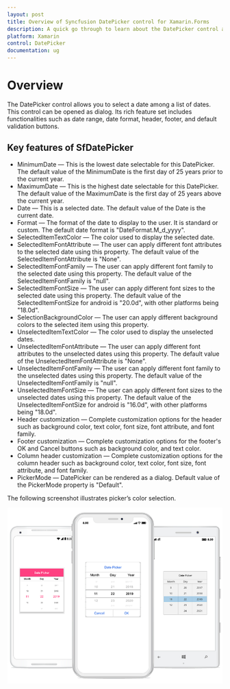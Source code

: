 ```yaml
---
layout: post
title: Overview of Syncfusion DatePicker control for Xamarin.Forms
description: A quick go through to learn about the DatePicker control and the key features available in Syncfusion DatePicker control for Xamarin.Forms. 
platform: Xamarin
control: DatePicker
documentation: ug
---
```


# Overview

The DatePicker control allows you to select a date among a list of dates. This control can be opened as dialog. Its rich feature set includes functionalities such as date range, date format, header, footer, and default validation buttons.

## Key features of SfDatePicker

* MinimumDate — This is the lowest date selectable for this DatePicker. The default value of the MinimumDate is the first day of 25 years prior to the current year.
* MaximumDate — This is the highest date selectable for this DatePicker. The default value of the MaximumDate is the first day of 25 years above the current year.
* Date — This is a selected date. The default value of the Date is the current date.
* Format — The format of the date to display to the user. It is standard or custom. The default date format is "DateFormat.M_d_yyyy".
* SelectedItemTextColor — The color used to display the selected date.
* SelectedItemFontAttribute — The user can apply different font attributes to the selected date using this property. The default value of the SelectedItemFontAttribute is "None".
* SelectedItemFontFamily — The user can apply different font family to the selected date using this property. The default value of the SelectedItemFontFamily is "null".
* SelectedItemFontSize — The user can apply different font sizes to the selected date using this property. The default value of the SelectedItemFontSize for android is "20.0d", with other platforms being "18.0d".
* SelectionBackgroundColor — The user can apply different background colors to the selected item using this property.
* UnselectedItemTextColor — The color used to display the unselected dates.
* UnselectedItemFontAttribute — The user can apply different font attributes to the unselected dates using this property. The default value of the UnselectedItemFontAttribute is "None".
* UnselectedItemFontFamily — The user can apply different font family to the unselected dates using this property. The default value of the UnselectedItemFontFamily is "null".
* UnselectedItemFontSize — The user can apply different font sizes to the unselected dates using this property. The default value of the UnselectedItemFontSize for android is "16.0d", with other platforms being "18.0d".
* Header customization — Complete customization options for the header such as background color, text color, font size, font attribute, and font family.
* Footer customization — Complete customization options for the footer's OK and Cancel buttons such as background color, and text color.
* Column header customization — Complete customization options for the column header such as background color, text color, font size, font attribute, and font family.
* PickerMode — DatePicker can be rendered as a dialog. Default value of the PickerMode property is "Default".

The following screenshot illustrates picker’s color selection. 

![OverView of SfDatePicker](images/GettingStatrted_DatePicker.png)